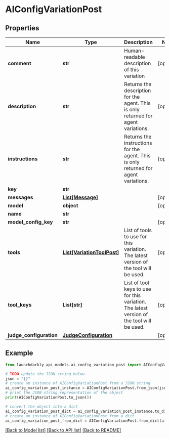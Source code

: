 # AIConfigVariationPost


## Properties

Name | Type | Description | Notes
------------ | ------------- | ------------- | -------------
**comment** | **str** | Human-readable description of this variation | [optional] 
**description** | **str** | Returns the description for the agent. This is only returned for agent variations. | [optional] 
**instructions** | **str** | Returns the instructions for the agent. This is only returned for agent variations. | [optional] 
**key** | **str** |  | 
**messages** | [**List[Message]**](Message.md) |  | [optional] 
**model** | **object** |  | [optional] 
**name** | **str** |  | 
**model_config_key** | **str** |  | [optional] 
**tools** | [**List[VariationToolPost]**](VariationToolPost.md) | List of tools to use for this variation. The latest version of the tool will be used. | [optional] 
**tool_keys** | **List[str]** | List of tool keys to use for this variation. The latest version of the tool will be used. | [optional] 
**judge_configuration** | [**JudgeConfiguration**](JudgeConfiguration.md) |  | [optional] 

## Example

```python
from launchdarkly_api.models.ai_config_variation_post import AIConfigVariationPost

# TODO update the JSON string below
json = "{}"
# create an instance of AIConfigVariationPost from a JSON string
ai_config_variation_post_instance = AIConfigVariationPost.from_json(json)
# print the JSON string representation of the object
print(AIConfigVariationPost.to_json())

# convert the object into a dict
ai_config_variation_post_dict = ai_config_variation_post_instance.to_dict()
# create an instance of AIConfigVariationPost from a dict
ai_config_variation_post_from_dict = AIConfigVariationPost.from_dict(ai_config_variation_post_dict)
```
[[Back to Model list]](../README.md#documentation-for-models) [[Back to API list]](../README.md#documentation-for-api-endpoints) [[Back to README]](../README.md)


